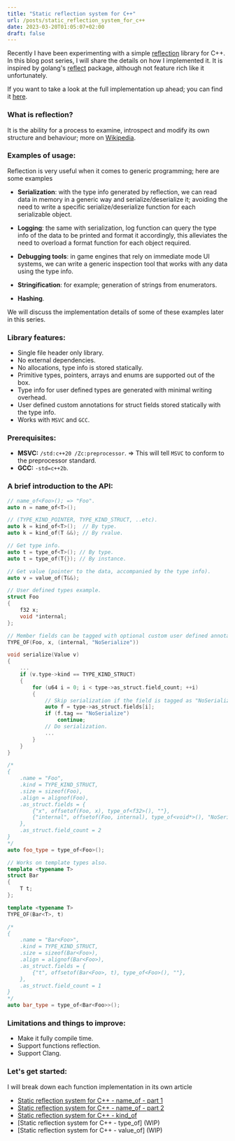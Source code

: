 ```yaml
---
title: "Static reflection system for C++"
url: /posts/static_reflection_system_for_c++
date: 2023-03-20T01:05:07+02:00
draft: false
---
```


Recently I have been experimenting with a simple [reflection](https://github.com/M-Fatah/reflect) library for C++. In this blog post series, I will share the details on how I implemented it. It is inspired by golang's [reflect](https://pkg.go.dev/reflect) package, although not feature rich like it unfortunately.

If you want to take a look at the full implementation up ahead; you can find it [here](https://github.com/M-Fatah/reflect/blob/main/reflect/reflect.h).

### What is reflection?
It is the ability for a process to examine, introspect and modify its own structure and behaviour; more on [Wikipedia](https://en.wikipedia.org/wiki/Reflective_programming).

### Examples of usage:
Reflection is very useful when it comes to generic programming; here are some examples
- **Serialization**: with the type info generated by reflection, we can read data in memory in a generic way and serialize/deserialize it; avoiding the need to write a specific serialize/deserialize function for each serializable object.

- **Logging**: the same with serialization, log function can query the type info of the data to be printed and format it accordingly, this alleviates the need to overload a format function for each object required.

- **Debugging tools**: in game engines that rely on immediate mode UI systems, we can write a generic inspection tool that works with any data using the type info.

- **Stringification**: for example; generation of strings from enumerators.

- **Hashing**.

We will discuss the implementation details of some of these examples later in this series.

### Library features:
- Single file header only library.
- No external dependencies.
- No allocations, type info is stored statically.
- Primitive types, pointers, arrays and enums are supported out of the box.
- Type info for user defined types are generated with minimal writing overhead.
- User defined custom annotations for struct fields stored statically with the type info.
- Works with `MSVC` and `GCC`.

### Prerequisites:
- **MSVC:** `/std:c++20 /Zc:preprocessor`. => This will tell `MSVC` to conform to the preprocessor standard.
- **GCC:** `-std=c++2b`.

### A brief introduction to the API:
```C++
// name_of<Foo>(); => "Foo".
auto n = name_of<T>();

// (TYPE_KIND_POINTER, TYPE_KIND_STRUCT, ..etc).
auto k = kind_of<T>();  // By type.
auto k = kind_of(T &&); // By rvalue.

// Get type info.
auto t = type_of<T>(); // By type.
auto t = type_of(T{}); // By instance.

// Get value (pointer to the data, accompanied by the type info).
auto v = value_of(T&&);

// User defined types example.
struct Foo
{
    f32 x;
    void *internal;
};

// Member fields can be tagged with optional custom user defined annotations.
TYPE_OF(Foo, x, (internal, "NoSerialize"))

void serialize(Value v)
{
    ...
    if (v.type->kind == TYPE_KIND_STRUCT)
    {
        for (u64 i = 0; i < type->as_struct.field_count; ++i)
        {
            // Skip serialization if the field is tagged as "NoSerialize".
            auto f = type->as_struct.fields[i];
            if (f.tag == "NoSerialize")
                continue;
            // Do serialization.
            ...
        }
    }
}

/*
{
    .name = "Foo",
    .kind = TYPE_KIND_STRUCT,
    .size = sizeof(Foo),
    .align = alignof(Foo),
    .as_struct.fields = {
        {"x", offsetof(Foo, x), type_of<f32>(), ""},
        {"internal", offsetof(Foo, internal), type_of<void*>(), "NoSerialize"}
    },
    .as_struct.field_count = 2
}
*/
auto foo_type = type_of<Foo>();

// Works on template types also.
template <typename T>
struct Bar
{
    T t;
};

template <typename T>
TYPE_OF(Bar<T>, t)

/*
{
    .name = "Bar<Foo>",
    .kind = TYPE_KIND_STRUCT,
    .size = sizeof(Bar<Foo>),
    .align = alignof(Bar<Foo>),
    .as_struct.fields = {
        {"t", offsetof(Bar<Foo>, t), type_of<Foo>(), ""},
    },
    .as_struct.field_count = 1
}
*/
auto bar_type = type_of<Bar<Foo>>();
```

### Limitations and things to improve:
- Make it fully compile time.
- Support functions reflection.
- Support Clang.

### Let's get started:
I will break down each function implementation in its own article
- [Static reflection system for C++ - name_of - part 1](https://M-Fatah.github.io/posts/static_reflection_system_for_c++_name_of_part_1)
- [Static reflection system for C++ - name_of - part 2](https://M-Fatah.github.io/posts/static_reflection_system_for_c++_name_of_part_2)
- [Static reflection system for C++ - kind_of](https://M-Fatah.github.io/posts/static_reflection_system_for_c++_kind_of)
- [Static reflection system for C++ - type_of] (WIP)
- [Static reflection system for C++ - value_of] (WIP)